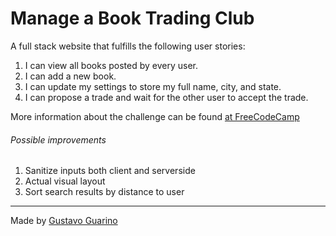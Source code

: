 Manage a Book Trading Club
==========================

A full stack website that fulfills the following user stories:
1. I can view all books posted by every user.
1. I can add a new book.
1. I can update my settings to store my full name, city, and state.
1. I can propose a trade and wait for the other user to accept the trade.

More information about the challenge can be found [at FreeCodeCamp](https://www.freecodecamp.org/challenges/manage-a-book-trading-club)

###### Possible improvements
1. Sanitize inputs both client and serverside
1. Actual visual layout
1. Sort search results by distance to user

--------------------------
Made by [Gustavo Guarino](https://www.gustavoguarino.com)